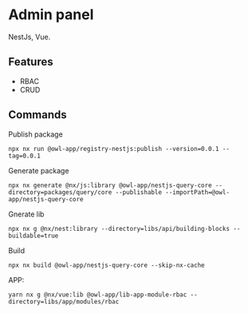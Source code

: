 # Admin panel

NestJs, Vue.

## Features
- RBAC
- CRUD

## Commands

Publish package

```
npx nx run @owl-app/registry-nestjs:publish --version=0.0.1 --tag=0.0.1
```

Generate package
```
npx nx generate @nx/js:library @owl-app/nestjs-query-core --directory=packages/query/core --publishable --importPath=@owl-app/nestjs-query-core
```

Gnerate lib
```
npx nx g @nx/nest:library --directory=libs/api/building-blocks --buildable=true
```

Build
```
npx nx build @owl-app/nestjs-query-core --skip-nx-cache
```

APP:
```
yarn nx g @nx/vue:lib @owl-app/lib-app-module-rbac --directory=libs/app/modules/rbac
```